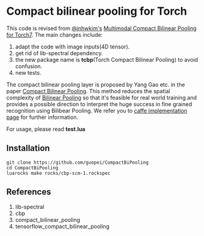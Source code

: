 # Compact bilinear pooling for Torch

This code is revised from [@jnhwkim's](https://github.com/jnhwkim) [Multimodal Compact Bilinear Pooling for Torch7](https://github.com/jnhwkim/cbp). The main changes include:

1. adapt the code with image inputs(4D tensor).
2. get rid of lib-spectral dependency.
3. the new package name is **tcbp**(Torch Compact Bilinear Pooling) to avoid confusion.
4. new tests.

The compact bilinear pooling layer is proposed by Yang Gao etc. in the paper [Compact Bilinear Pooling](https://arxiv.org/abs/1511.06062). This method reduces the spatial complexity of [Bilinear Pooling](http://vis-www.cs.umass.edu/bcnn/docs/bcnn_iccv15.pdf) so that it's feasible for real world training and provides a possible direction to interpret the huge success in fine grained recognition using Bilibear Pooling. We refer you to [caffe implementation page](https://github.com/gy20073/compact_bilinear_pooling) for further information.

For usage, please read **test.lua**

## Installation

```
git clone https://github.com/guopei/CompactBiPooling
cd CompactBiPooling
luarocks make rocks/cbp-scm-1.rockspec
```

## References
1. lib-spectral
2. cbp
3. compact_bilinear_pooling
4. tensorflow_compact_bilinear_pooling
